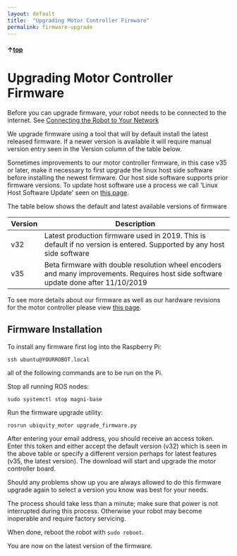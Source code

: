 ```yaml
---
layout: default
title:  "Upgrading Motor Controller Firmware"
permalink: firmware-upgrade
---
```


#### &uarr;[top](https://ubiquityrobotics.github.io/learn/)

# Upgrading Motor Controller Firmware

Before you can upgrade firmware, your robot needs to be connected to the
internet. See [Connecting the Robot to Your Network](/connect_network)

We upgrade firmware using a tool that will by default install the latest released firmware. If a newer version is available it will require manual version entry seen in the Version column of the table below.

Sometimes improvements to our motor controller firmware, in this case v35 or later, make it necessary to first upgrade the linux host side software before installing the newest firmware.  Our host side software supports prior firmware versions.  To update host software use a process we call 'Linux Host Software Update' seen on [this page](https://learn.ubiquityrobotics.com/updating).

The table below shows the default and latest available versions of firmware

| Version |	Description |
| ------- | ----------- |
| v32	| Latest production firmware used in 2019. This is default if no version is entered. Supported by any host side software |
| v35 |	Beta firmware with double resolution wheel encoders and many improvements.    Requires host side software update done after 11/10/2019 |

To see more details about our firmware as well as our hardware revisions for the motor controller please view [this page](https://github.com/UbiquityRobotics/ubiquity_motor/blob/kinetic-devel/Firmware_and_Hardware_Revisions.md).

## Firmware Installation
To install any firmware first log into the Raspberry Pi:

    ssh ubuntu@YOURROBOT.local

all of the following commands are to be run on the Pi.  

Stop all running ROS nodes:

```
sudo systemctl stop magni-base
```
Run the firmware upgrade utility:

    rosrun ubiquity_motor upgrade_firmware.py

After entering your email address, you should receive an access token.
Enter this token and either accept the default version (v32) which is seen in the above table or specify a different version perhaps for latest features (v35, the latest version). The download will start and upgrade the motor controller board.

Should any problems show up you are always allowed to do this firmware upgrade again to select a version you know was best for your needs.

The process should take less than a minute; make sure that power is
not interrupted during this process. Otherwise your robot may become
inoperable and require factory servicing.

When done, reboot the robot with `sudo reboot`.

You are now on the latest version of the firmware.
